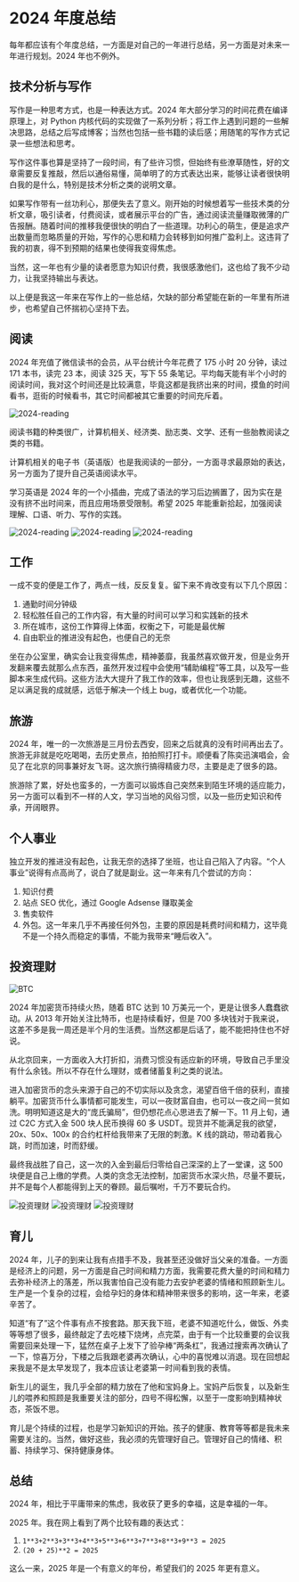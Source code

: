 # 2024 年度总结

每年都应该有个年度总结，一方面是对自己的一年进行总结，另一方面是对未来一年进行规划。2024 年也不例外。

## 技术分析与写作

写作是一种思考方式，也是一种表达方式。2024 年大部分学习的时间花费在编译原理上，对 Python 内核代码的实现做了一系列分析；将工作上遇到问题的一些解决思路，总结之后写成博客；当然也包括一些书籍的读后感；用随笔的写作方式记录一些想法和思考。

写作这件事也算是坚持了一段时间，有了些许习惯，但始终有些潦草随性，好的文章需要反复推敲，然后以通俗易懂，简单明了的方式表达出来，能够让读者很快明白我的是什么，特别是技术分析之类的说明文章。

如果写作带有一丝功利心，那便失去了意义。刚开始的时候想着写一些技术类的分析文章，吸引读者，付费阅读，或者展示平台的广告，通过阅读流量赚取微薄的广告报酬。随着时间的推移我便很快的明白了一些道理。功利心的萌生，便是追求产出数量而忽略质量的开始，写作的心思和精力会转移到如何推广盈利上。这违背了我的初衷，得不到预期的结果也使得我变得焦虑。

当然，这一年也有少量的读者愿意为知识付费，我很感激他们，这也给了我不少动力，让我坚持输出与表达。

以上便是我这一年来在写作上的一些总结，欠缺的部分希望能在新的一年里有所进步，也希望自己怀揣初心坚持下去。

## 阅读

2024 年充值了微信读书的会员，从平台统计今年花费了 175 小时 20 分钟，读过 171 本书，读完 23 本，阅读 325 天，写下 55 条笔记。平均每天能有半个小时的阅读时间，我对这个时间还是比较满意，毕竟这都是我挤出来的时间，摸鱼的时间看书，逛街的时候看书，其它时间都被其它重要的时间充斥着。

![2024-reading](./assets/36501735743994_.pic.jpg)

阅读书籍的种类很广，计算机相关、经济类、励志类、文学、还有一些胎教阅读之类的书籍。

计算机相关的电子书（英语版）也是我阅读的一部分，一方面寻求最原始的表达，另一方面为了提升自己英语阅读水平。

学习英语是 2024 年的一个小插曲，完成了语法的学习后边搁置了，因为实在是没有挤不出时间来，而且应用场景受限制。希望 2025 年能重新拾起，加强阅读理解、口语、听力、写作的实践。

![2024-reading](./assets/36471735743609_.pic.jpg)
![2024-reading](./assets/36481735743613_.pic.jpg)
![2024-reading](./assets/36491735743614_.pic.jpg)


## 工作

一成不变的便是工作了，两点一线，反反复复。留下来不肯改变有以下几个原因：
1. 通勤时间分钟级
2. 轻松胜任自己的工作内容，有大量的时间可以学习和实践新的技术
3. 所在城市，这份工作算得上体面，权衡之下，可能是最优解
4. 自由职业的推进没有起色，也便自己的无奈

坐在办公室里，确实会让我变得焦虑，精神萎靡，我虽然喜欢做开发，但是业务开发翻来覆去就那么点东西，虽然开发过程中会使用“辅助编程”等工具，以及写一些脚本来生成代码。这些方法大大提升了我工作的效率，但也让我感到无趣，这些不足以满足我的成就感，远低于解决一个线上 bug，或者优化一个功能。

## 旅游

2024 年，唯一的一次旅游是三月份去西安，回来之后就真的没有时间再出去了。旅游无非就是吃吃喝喝，去历史景点，拍拍照打打卡。顺便看了陈奕迅演唱会，会见了在北京的同事兼好友飞哥。这次旅行搞得精疲力尽，主要是走了很多的路。

旅游除了累，好处也蛮多的，一方面可以锻炼自己突然来到陌生环境的适应能力，另一方面可以看到不一样的人文，学习当地的风俗习惯，以及一些历史知识和传承，开阔眼界。

## 个人事业

独立开发的推进没有起色，让我无奈的选择了坐班，也让自己陷入了内容。“个人事业”说得有点高尚了，说白了就是副业。这一年来有几个尝试的方向：
1. 知识付费
2. 站点 SEO 优化，通过 Google Adsense 赚取美金
3. 售卖软件
4. 外包。这一年来几乎不再接任何外包，主要的原因是耗费时间和精力，这毕竟不是一个持久而稳定的事情，不能为我带来“睡后收入”。

## 投资理财

![BTC](./assets/36551735746452_.pic.jpg)

2024 年加密货币持续火热，随着 BTC 达到 10 万美元一个，更是让很多人蠢蠢欲动。从 2013 年开始关注比特币，也是持续看好，但是 700 多块钱对于我来说，这差不多是我一周还是半个月的生活费。当然这都是后话了，能不能把持住也不好说。

从北京回来，一方面收入大打折扣，消费习惯没有适应新的环境，导致自己手里没有什么余钱。所以不存在什么理财，或者储蓄复利之类的说法。

进入加密货币的念头来源于自己的不切实际以及贪念，渴望百倍千倍的获利，直接躺平。加密货币什么事情都可能发生，可以一夜财富自由，也可以一夜之间一贫如洗。明明知道这是大的“庞氏骗局”，但仍想花点心思进去了解一下。11 月上旬，通过 C2C 方式入金 500 块人民币换得 60 多 USDT。现货并不能满足我的欲望，20x、50x、100x 的合约杠杆给我带来了无限的刺激。K 线的跳动，带动着我心跳，时而加速，时而舒缓。

最终我战胜了自己，这一次的入金到最后归零给自己深深的上了一堂课，这 500 块便是自己上缴的学费。人类的贪念无法控制，加密货币水深火热，尽量不要玩，并不是每个人都能得到上天的眷顾。最后嘱咐，千万不要玩合约。

![投资理财](./assets/36531735745832_.pic.jpg)
![投资理财](./assets/36541735745867_.pic.jpg)
![投资理财](./assets/36521735745830_.pic.jpg)

## 育儿

2024 年，儿子的到来让我有点措手不及，我甚至还没做好当父亲的准备。一方面是经济上的问题，另一方面是自己时间和精力方面，我需要花费大量的时间和精力去弥补经济上的落差，所以我害怕自己没有能力去安护老婆的情绪和照顾新生儿。生产是一个复杂的过程，会给孕妇的身体和精神带来很多的影响，这一年来，老婆辛苦了。

知道“有了”这个件事有点不按套路。那天我下班，老婆不知道吃什么，做饭、外卖等等想了很多，最终敲定了去吃楼下烧烤，点完菜，由于有一个比较重要的会议我需要回来处理一下，猛然在桌子上发下了验孕棒“两条杠”，我通过搜索再次确认了一下，惊喜万分，下楼之后我跟老婆再次确认，心中的喜悦难以消退。现在回想起来我是不是太早发现了，我本应该让老婆第一时间看到我的表情。

新生儿的诞生，我几乎全部的精力放在了他和宝妈身上。宝妈产后恢复，以及新生儿的喂养和照顾是我重要关注的部分，四号不得松懈，以至于一度影响到精神状态，茶饭不思。

育儿是个持续的过程，也是学习新知识的开始。孩子的健康、教育等等都是我未来需要关注的。当然，做好这些，我必须的先管理好自己。管理好自己的情绪、积蓄、持续学习、保持健康身体。

## 总结

2024 年，相比于平庸带来的焦虑，我收获了更多的幸福，这是幸福的一年。

2025 年。我在网上看到了两个比较有趣的表达式：
1. `1**3+2**3+3**3+4**3+5**3+6**3+7**3+8**3+9**3 = 2025`
2. `(20 + 25)**2 = 2025`

这么一来，2025 年是一个有意义的年份，希望我们的 2025 年更有意义。
